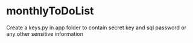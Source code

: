 # monthlyToDoList

Create a keys.py  in app folder to contain secret key and sql password or any other sensitive information